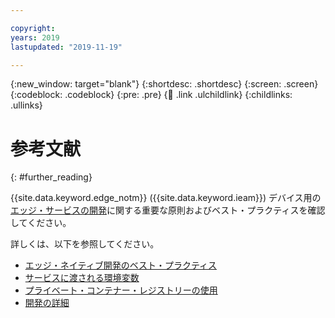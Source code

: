 ```yaml
---

copyright:
years: 2019
lastupdated: "2019-11-19"

---
```


{:new_window: target="blank"}
{:shortdesc: .shortdesc}
{:screen: .screen}
{:codeblock: .codeblock}
{:pre: .pre}
{:child: .link .ulchildlink}
{:childlinks: .ullinks}

# 参考文献
{: #further_reading}

{{site.data.keyword.edge_notm}} ({{site.data.keyword.ieam}}) デバイス用の[エッジ・サービスの開発](developing_edge_services.md)に関する重要な原則およびベスト・プラクティスを確認してください。

詳しくは、以下を参照してください。

* [エッジ・ネイティブ開発のベスト・プラクティス](../OH/docs/developing/best_practices.md)
* [サービスに渡される環境変数](environment_variables.md)
* [プライベート・コンテナー・レジストリーの使用](container_registry.md)
* [開発の詳細](developing_details.md)
